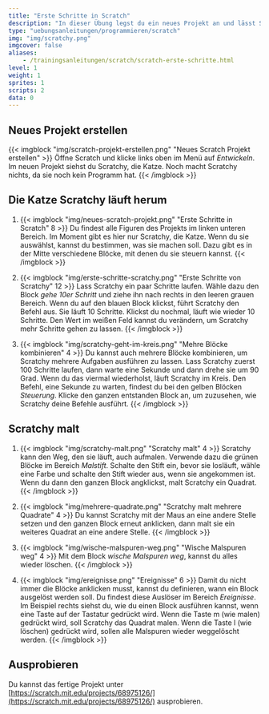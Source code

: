 ```yaml
---
title: "Erste Schritte in Scratch"
description: "In dieser Übung legst du ein neues Projekt an und lässt Scratchy, die Katze, am Bildschirm herumlaufen."
type: "uebungsanleitungen/programmieren/scratch"
img: "img/scratchy.png"
imgcover: false
aliases:
    - /trainingsanleitungen/scratch/scratch-erste-schritte.html
level: 1
weight: 1
sprites: 1
scripts: 2
data: 0
---
```


## Neues Projekt erstellen

{{< imgblock "img/scratch-projekt-erstellen.png" "Neues Scratch Projekt erstellen" >}}
Öffne Scratch und klicke links oben im Menü auf *Entwickeln*. Im neuen Projekt siehst du Scratchy, die Katze. Noch macht Scratchy nichts, da sie noch kein Programm hat.
{{< /imgblock >}}

## Die Katze Scratchy läuft herum

1. {{< imgblock "img/neues-scratch-projekt.png" "Erste Schritte in Scratch" 8 >}}
Du findest alle Figuren des Projekts im linken unteren Bereich. Im Moment gibt es hier nur Scratchy, die Katze. Wenn du sie auswählst, kannst du bestimmen, was sie machen soll. Dazu gibt es in der Mitte verschiedene Blöcke, mit denen du sie steuern kannst.
{{< /imgblock >}}

2. {{< imgblock "img/erste-schritte-scratchy.png" "Erste Schritte von Scratchy" 12 >}}
Lass Scratchy ein paar Schritte laufen. Wähle dazu den Block *gehe 10er Schritt* und ziehe ihn nach rechts in den leeren grauen Bereich. Wenn du auf den blauen Block klickst, führt Scratchy den Befehl aus. Sie läuft 10 Schritte. Klickst du nochmal, läuft wie wieder 10 Schritte. Den Wert im weißen Feld kannst du verändern, um Scratchy mehr Schritte gehen zu lassen.
{{< /imgblock >}}

3. {{< imgblock "img/scratchy-geht-im-kreis.png" "Mehre Blöcke kombinieren" 4 >}}
Du kannst auch mehrere Blöcke kombinieren, um Scratchy mehrere Aufgaben ausführen zu lassen. Lass Scratchy zuerst 100 Schritte laufen, dann warte eine Sekunde und dann drehe sie um 90 Grad. Wenn du das viermal wiederholst, läuft Scratchy im Kreis. Den Befehl, eine Sekunde zu warten, findest du bei den gelben Blöcken *Steuerung*. 
Klicke den ganzen entstanden Block an, um zuzusehen, wie Scratchy deine Befehle ausführt.
{{< /imgblock >}}

## Scratchy malt

1. {{< imgblock "img/scratchy-malt.png" "Scratchy malt" 4 >}}
Scratchy kann den Weg, den sie läuft, auch aufmalen. Verwende dazu die grünen Blöcke im Bereich *Malstift*. Schalte den Stift ein, bevor sie losläuft, wähle eine Farbe und schalte den Stift wieder aus, wenn sie angekommen ist. Wenn du dann den ganzen Block angklickst, malt Scratchy ein Quadrat.
{{< /imgblock >}}

2. {{< imgblock "img/mehrere-quadrate.png" "Scratchy malt mehrere Quadrate" 4 >}}
Du kannst Scratchy mit der Maus an eine andere Stelle setzen und den ganzen Block erneut anklicken, dann malt sie ein weiteres Quadrat an eine andere Stelle.
{{< /imgblock >}}

3. {{< imgblock "img/wische-malspuren-weg.png" "Wische Malspuren weg" 4 >}}
Mit dem Block *wische Malspuren weg*, kannst du alles wieder löschen.
{{< /imgblock >}}

4. {{< imgblock "img/ereignisse.png" "Ereignisse" 6 >}}
Damit du nicht immer die Blöcke anklicken musst, kannst du definieren, wann ein Block ausgelöst werden soll. 
Du findest diese Auslöser im Bereich *Ereignisse*. Im Beispiel rechts siehst du, wie du einen Block ausführen kannst, wenn eine Taste auf der Tastatur gedrückt wird. Wenn die Taste m (wie malen) gedrückt wird, soll Scratchy das Quadrat malen. Wenn die Taste l (wie löschen) gedrückt wird, sollen alle Malspuren wieder weggelöscht werden.
{{< /imgblock >}}

## Ausprobieren

Du kannst das fertige Projekt unter [https://scratch.mit.edu/projects/68975126/](https://scratch.mit.edu/projects/68975126/) ausprobieren.